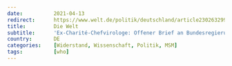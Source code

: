 ```yaml
---
date:          2021-04-13
redirect:      https://www.welt.de/politik/deutschland/article230263299/Ex-Charite-Chefvirologe-Offener-Brief-an-Bundesregierung.html
title:         Die Welt
subtitle:      'Ex-Charité-Chefvirologe: Offener Brief an Bundesregierung'
country:       DE
categories:    [Widerstand, Wissenschaft, Politik, MSM]
tags:          [who]
---
```

